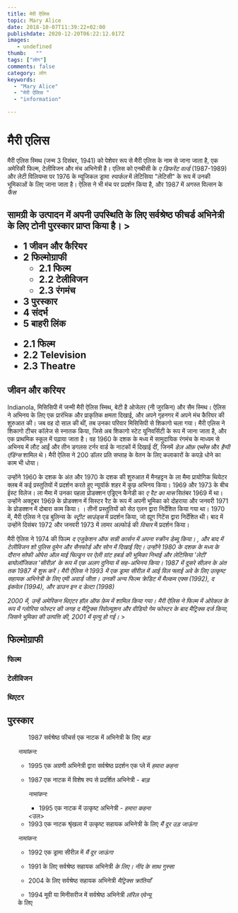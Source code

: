 ```yaml
---
title: मेरी ऐलिस 
topic: Mary Alice
date: 2018-10-07T11:39:22+02:00
publishdate: 2020-12-20T06:22:12.017Z
images: 
   - undefined
thumb:   ""
tags: ["लोग"]
comments: false
category: लोग
keywords: 
  - "Mary Alice"
  - "मेरी ऐलिस "
  - "information"

---
```

<h1> मैरी एलिस </h1> <p> मैरी एलिस स्मिथ (जन्म 3 दिसंबर, 1941) को पेशेवर रूप से मैरी एलिस के नाम से जाना जाता है, एक अमेरिकी फिल्म, टेलीविजन और मंच अभिनेत्री है। एलिस को एनबीसी के <i> ए डिफरेंट वर्ल्ड </i> (1987-1989) और लेटी विलियम्स पर 1976 के म्यूजिकल ड्रामा <i> स्पार्कल </i> में लेटिसिया "लेटिसी" के रूप में उनकी भूमिकाओं के लिए जाना जाता है। ऐलिस ने भी मंच पर प्रदर्शन किया है, और 1987 में अगस्त विल्सन के <i> फैंस </i> </p> <h2> सामग्री </h> के उत्पादन में अपनी उपस्थिति के लिए सर्वश्रेष्ठ फीचर्ड अभिनेत्री के लिए टोनी पुरस्कार प्राप्त किया है। > <ul> <li> 1 जीवन और कैरियर </li> <li> 2 फिल्मोग्राफी <ul> <li> 2.1 फिल्म </li> <li> 2.2 टेलीविजन </li> <li> 2.3 रंगमंच </li> </ul> </li> <li> 3 पुरस्कार </li> <li> 4 संदर्भ </li> <li> 5 बाहरी लिंक </li> </ul> <ul> <li> 2.1 फिल्म </li li> <li> 2.2 Television </li> <li> 2.3 Theatre </li> </ul> <h2> जीवन और करियर </h2> <p> Indianola, मिसिसिपी में जन्मी मैरी ऐलिस स्मिथ, बेटी है ओजेलर (नी जुरकिन) और सैम स्मिथ। ऐलिस ने अभिनय के लिए एक प्रारंभिक और प्राकृतिक क्षमता दिखाई, और अपने गृहनगर में अपने मंच कैरियर की शुरुआत की। जब वह दो साल की थीं, तब उनका परिवार मिसिसिपी से शिकागो चला गया। मैरी एलिस ने शिकागो टीचर कॉलेज से स्नातक किया, जिसे अब शिकागो स्टेट यूनिवर्सिटी के रूप में जाना जाता है, और एक प्राथमिक स्कूल में पढ़ाया जाता है। वह 1960 के दशक के मध्य में सामुदायिक रंगमंच के माध्यम से अभिनय में लौट आईं और तीन डगलस टर्नर वार्ड के नाटकों में दिखाई दीं, जिनमें <i> डेज़ ऑफ़ एब्सेंस </i> और <i> हैप्पी एंडिंग्स </i> शामिल थे। मैरी ऐलिस ने 200 डॉलर प्रति सप्ताह के वेतन के लिए कलाकारों के कपड़े धोने का काम भी धोया। </p> <p> उन्होंने 1960 के दशक के अंत और 1970 के दशक की शुरुआत में मैनहट्टन के ला मैमा प्रायोगिक थियेटर क्लब में कई प्रस्तुतियों में प्रदर्शन करते हुए न्यूयॉर्क शहर में कुछ अभिनय किया। 1969 और 1973 के बीच ईस्ट विलेज। ला मैमा में उनका पहला प्रोडक्शन एड्रिएन कैनेडी का <i> ए रैट का मास </i> सितंबर 1969 में था। उन्होंने अक्टूबर 1969 के प्रोडक्शन में सिस्टर रैट के रूप में अपनी भूमिका को दोहराया और जनवरी 1971 के प्रोडक्शन में दोबारा काम किया। । तीनों प्रस्तुतियों को सेठ एलन द्वारा निर्देशित किया गया था। 1970 में, मैरी एलिस ने एड बुलिन्स के <i> स्ट्रीट साउंड्स </i> में प्रदर्शन किया, जो ह्यूग गिटेंस द्वारा निर्देशित थी। बाद में उन्होंने दिसंबर 1972 और जनवरी 1973 में लामर अल्फोर्ड की <i> विचार </i> में प्रदर्शन किया। </p> <p> मैरी ऐलिस ने 1974 की फिल्म <i> द एजुकेशन ऑफ सन्नी कार्सन </> में अपना स्क्रीन डेब्यू किया। , और बाद में टेलीविजन शो <i> पुलिस वूमेन </i> और <i> सैनफोर्ड और सोन </i> में दिखाई दिए। उन्होंने 1980 के दशक के मध्य के दौरान सोफी ओपेरा <i> ऑल माई चिल्ड्रन </i> पर ऐली ग्रांट हबर्ड की भूमिका निभाई और लेटिसिया 'लेटी' बायोलॉजिकल 'सीरीज़' के रूप में <i> एक अलग दुनिया </i> में सह-अभिनय किया। 1987 में दूसरे सीज़न के अंत तक 1987 में शुरू करें। मैरी ऐलिस ने 1993 में एक ड्रामा सीरीज़ में <i> आई विल फ्लाई अवे </i> के लिए उत्कृष्ट सहायक अभिनेत्री के लिए एमी अवार्ड जीता। उनकी अन्य फिल्म क्रेडिट में <i> मैल्कम एक्स </i> (1992), <i> द इंकवेल </i> (1994), और <i> डाउन इन द डेल्टा </i> (1998) </p शामिल हैं। > <p> 2000 में, उन्हें अमेरिकन थिएटर हॉल ऑफ फ़ेम में शामिल किया गया। मैरी ऐलिस ने फिल्म में ओरेकल के रूप में ग्लोरिया फोस्टर की जगह <i> द मैट्रिक्स रिवोल्यूशन </i> और वीडियो गेम <i> फोस्टर के बाद मैट्रिक्स </i> दर्ज किया, जिसने भूमिका की उत्पत्ति की, 2001 में मृत्यु हो गई। </i> > <h2> फिल्मोग्राफी </h2> <h3> फिल्म </h3> <h3> टेलीविजन </h3> <h3> थिएटर </h3> <h2> पुरस्कार </h2> <ul> <ul> 1987 सर्वश्रेष्ठ फीचर्स एक नाटक में अभिनेत्री के लिए <i> बाड़ </i> </li> </ul> <p> <i> नामांकन: </i> </p> <ul> <li> 1995 एक अग्रणी अभिनेत्री द्वारा सर्वश्रेष्ठ प्रदर्शन एक प्ले में <i> हमारा कहना </i> </li> </ul> <ul> <li> 1987 एक नाटक में विशेष रुप से प्रदर्शित अभिनेत्री - <i> बाड़ </i> </li> </उल> <p> <i> नामांकन: </i> </p> <ul> <li> 1995 एक नाटक में उत्कृष्ट अभिनेत्री - <i> हमारा कहना </i> </li> </ul> <उल> <li> 1993 एक नाटक श्रृंखला में उत्कृष्ट सहायक अभिनेत्री के लिए <i> मैं दूर उड़ जाऊंगा </i> </li> </ul> <p> <i> नामांकन: </i> </p> <ul> <li> 1992 एक ड्रामा सीरीज़ में <i> मैं दूर जाऊंगा </i> </li> </ul> <ul> <li> 1991 के लिए सर्वश्रेष्ठ सहायक अभिनेत्री <i> के लिए। नींद के साथ गुस्सा </i> </li> </ul> <ul> <li> 2004 के लिए सर्वश्रेष्ठ सहायक अभिनेत्री <i> मैट्रिक्स क्रांतियाँ </i> </li> </ul> <ul> <li> 1994 मूवी या मिनीसरीज में सर्वश्रेष्ठ अभिनेत्री <i> लॉरेल एवेन्यू </i> </li> </ul> के लिए 